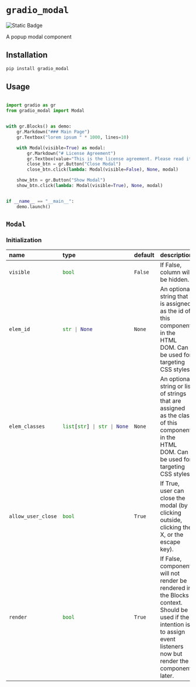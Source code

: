 
# `gradio_modal`
<img alt="Static Badge" src="https://img.shields.io/badge/version%20-%200.0.1%20-%20orange">  

A popup modal component

## Installation
    
```bash 
pip install gradio_modal
```

## Usage

```python

import gradio as gr
from gradio_modal import Modal


with gr.Blocks() as demo:
    gr.Markdown("### Main Page")
    gr.Textbox("lorem ipsum " * 1000, lines=10)

    with Modal(visible=True) as modal:
        gr.Markdown("# License Agreement")
        gr.Textbox(value="This is the license agreement. Please read it carefully. " * 5, lines=12)
        close_btn = gr.Button("Close Modal")
        close_btn.click(lambda: Modal(visible=False), None, modal)

    show_btn = gr.Button("Show Modal")
    show_btn.click(lambda: Modal(visible=True), None, modal)


if __name__ == "__main__":
    demo.launch()

```

## `Modal`

### Initialization

<table>
<thead>
<tr>
<th align="left">name</th>
<th align="left" style="width: 25%;">type</th>
<th align="left">default</th>
<th align="left">description</th>
</tr>
</thead>
<tbody>
<tr>
<td align="left"><code>visible</code></td>
<td align="left" style="width: 25%;">

```python
bool
```

</td>
<td align="left"><code>False</code></td>
<td align="left">If False, column will be hidden.</td>
</tr>

<tr>
<td align="left"><code>elem_id</code></td>
<td align="left" style="width: 25%;">

```python
str | None
```

</td>
<td align="left"><code>None</code></td>
<td align="left">An optional string that is assigned as the id of this component in the HTML DOM. Can be used for targeting CSS styles.</td>
</tr>

<tr>
<td align="left"><code>elem_classes</code></td>
<td align="left" style="width: 25%;">

```python
list[str] | str | None
```

</td>
<td align="left"><code>None</code></td>
<td align="left">An optional string or list of strings that are assigned as the class of this component in the HTML DOM. Can be used for targeting CSS styles.</td>
</tr>

<tr>
<td align="left"><code>allow_user_close</code></td>
<td align="left" style="width: 25%;">

```python
bool
```

</td>
<td align="left"><code>True</code></td>
<td align="left">If True, user can close the modal (by clicking outside, clicking the X, or the escape key).</td>
</tr>

<tr>
<td align="left"><code>render</code></td>
<td align="left" style="width: 25%;">

```python
bool
```

</td>
<td align="left"><code>True</code></td>
<td align="left">If False, component will not render be rendered in the Blocks context. Should be used if the intention is to assign event listeners now but render the component later.</td>
</tr>
</tbody></table>




